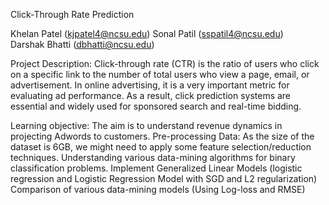 
Click-Through Rate Prediction

Khelan Patel (kjpatel4@ncsu.edu)
Sonal Patil (sspatil4@ncsu.edu)			
Darshak Bhatti (dbhatti@ncsu.edu)
	 				
Project Description:
Click-through rate (CTR) is the ratio of users who click on a specific link to the number of total users who view a page, email, or advertisement.  In online advertising, it is a very important metric for evaluating ad performance. As a result, click prediction systems are essential and widely used for sponsored search and real-time bidding.

Learning objective:
The aim is to understand revenue dynamics in projecting Adwords to customers.
Pre-processing Data: As the size of the dataset is 6GB, we might need to apply some feature selection/reduction techniques.
Understanding various data-mining algorithms for binary classification problems.
Implement Generalized Linear Models (logistic regression and Logistic Regression Model with SGD and L2 regularization)
Comparison of various data-mining models (Using Log-loss and RMSE)

